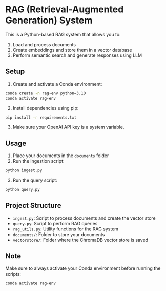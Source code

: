 # RAG (Retrieval-Augmented Generation) System

This is a Python-based RAG system that allows you to:
1. Load and process documents
2. Create embeddings and store them in a vector database
3. Perform semantic search and generate responses using LLM

## Setup

1. Create and activate a Conda environment:
```bash
conda create -n rag-env python=3.10
conda activate rag-env
```

2. Install dependencies using pip:
```bash
pip install -r requirements.txt
```

3. Make sure your OpenAI API key is a system variable.

## Usage

1. Place your documents in the `documents` folder
2. Run the ingestion script:
```bash
python ingest.py
```

3. Run the query script:
```bash
python query.py
```

## Project Structure

- `ingest.py`: Script to process documents and create the vector store
- `query.py`: Script to perform RAG queries
- `rag_utils.py`: Utility functions for the RAG system
- `documents/`: Folder to store your documents
- `vectorstore/`: Folder where the ChromaDB vector store is saved

## Note
Make sure to always activate your Conda environment before running the scripts:
```bash
conda activate rag-env
``` 